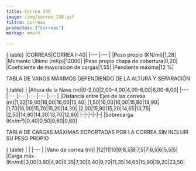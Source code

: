 ```yaml
---
title: Correa I40
image: /img/correo_I40.gif
filtro: correas
productos: ["Correas"]
markup: mmark

---
```

{.table}
|CORREAS|CORREA I-40|
|--- |--- |
|Peso propio (KN/ml)|1,28|
|Momento Último (mKp)|12000|
|Peso propio chapa de cobertura|0,20|
|Coeficiente de mayoración de cargas|1,55|
|Pendiente máxima|12 %|



TABLA DE VANOS MÁXIMOS DEPENDIENDO DE LA ALTURA Y SEPARACIÓN

{.table}
| |Altura de la Nave (m)|0-2,00|2,00-4,00|4,00-6,00|6,00-8,00|
|--- |--- |--- |--- |--- |--- |
|Distancia entre Ejes de las correas (m)|1,32|16,00|16,00|16,00|15,40|
|1,50|16,00|16,00|15,80|14,90|
|1,70|16,00|15,70|15,20|14,30|
|2,00|15,80|15,20|14,65|13,75|
|2,50|14,90|14,30|13,70|12,80|
|-|-|-|-|-|
|Sobrecarga (Kn/m²)|0,40|0,50|0,60|0,80|



TABLA DE CARGAS MÁXIMAS SOPORTADAS POR LA CORREA SIN INCLUIR SU PESO PROPIO

{.table}
| |
|--- |
|Vano de correa (m)|
|12|11|10|9|8,5|8|7,5|7|6,5|6|5,5|5|
|Carga máx. (Kn/ml)|3,00|3,80|4,90|6,35|7,30|8,40|9,70|11,35|14,65|15,90|19,20|23,50|
